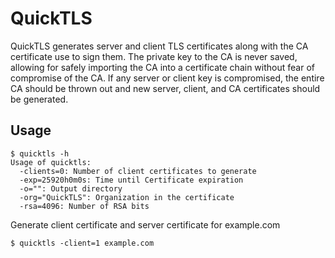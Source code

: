 # QuickTLS

QuickTLS generates server and client TLS certificates along with the CA
certificate use to sign them. The private key to the CA is never saved,
allowing for safely importing the CA into a certificate chain without
fear of compromise of the CA. If any server or client key is compromised,
the entire CA should be thrown out and new server, client, and CA certificates
should be generated.

## Usage
```
$ quicktls -h
Usage of quicktls:
  -clients=0: Number of client certificates to generate
  -exp=25920h0m0s: Time until Certificate expiration
  -o="": Output directory
  -org="QuickTLS": Organization in the certificate
  -rsa=4096: Number of RSA bits
```

Generate client certificate and server certificate for example.com
```
$ quicktls -client=1 example.com
```
